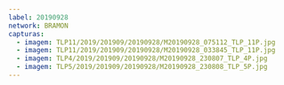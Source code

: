 ```yaml
---
label: 20190928
network: BRAMON
capturas:
  - imagem: TLP11/2019/201909/20190928/M20190928_075112_TLP_11P.jpg
  - imagem: TLP11/2019/201909/20190928/M20190928_033845_TLP_11P.jpg
  - imagem: TLP4/2019/201909/20190928/M20190928_230807_TLP_4P.jpg
  - imagem: TLP5/2019/201909/20190928/M20190928_230808_TLP_5P.jpg
---
```

